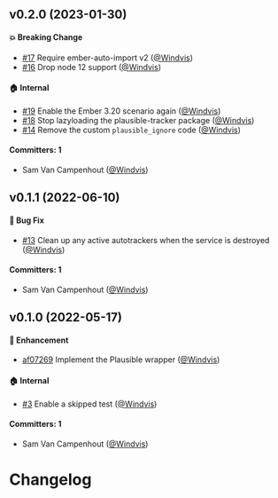 ## v0.2.0 (2023-01-30)

#### :boom: Breaking Change
* [#17](https://github.com/redpencilio/ember-plausible/pull/17) Require ember-auto-import v2 ([@Windvis](https://github.com/Windvis))
* [#16](https://github.com/redpencilio/ember-plausible/pull/16) Drop node 12 support ([@Windvis](https://github.com/Windvis))

#### :house: Internal
* [#19](https://github.com/redpencilio/ember-plausible/pull/19) Enable the Ember 3.20 scenario again ([@Windvis](https://github.com/Windvis))
* [#18](https://github.com/redpencilio/ember-plausible/pull/18) Stop lazyloading the plausible-tracker package ([@Windvis](https://github.com/Windvis))
* [#14](https://github.com/redpencilio/ember-plausible/pull/14) Remove the custom `plausible_ignore` code ([@Windvis](https://github.com/Windvis))

#### Committers: 1
- Sam Van Campenhout ([@Windvis](https://github.com/Windvis))


## v0.1.1 (2022-06-10)

#### :bug: Bug Fix
* [#13](https://github.com/redpencilio/ember-plausible/pull/13) Clean up any active autotrackers when the service is destroyed ([@Windvis](https://github.com/Windvis))

#### Committers: 1
- Sam Van Campenhout ([@Windvis](https://github.com/Windvis))


## v0.1.0 (2022-05-17)

#### :rocket: Enhancement
* [af07269](https://github.com/redpencilio/ember-plausible/commit/af0726967a703e29aa1edbda6a3d7ea6c437f451) Implement the Plausible wrapper ([@Windvis](https://github.com/Windvis))
#### :house: Internal
* [#3](https://github.com/redpencilio/ember-plausible/pull/3) Enable a skipped test ([@Windvis](https://github.com/Windvis))

#### Committers: 1
- Sam Van Campenhout ([@Windvis](https://github.com/Windvis))


# Changelog
